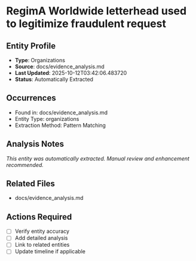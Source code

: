 # RegimA Worldwide letterhead used to legitimize fraudulent request

## Entity Profile
- **Type**: Organizations
- **Source**: docs/evidence_analysis.md
- **Last Updated**: 2025-10-12T03:42:06.483720
- **Status**: Automatically Extracted

## Occurrences
- Found in: docs/evidence_analysis.md
- Entity Type: organizations
- Extraction Method: Pattern Matching

## Analysis Notes
*This entity was automatically extracted. Manual review and enhancement recommended.*

## Related Files
- docs/evidence_analysis.md

## Actions Required
- [ ] Verify entity accuracy
- [ ] Add detailed analysis
- [ ] Link to related entities
- [ ] Update timeline if applicable
